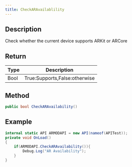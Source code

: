 ```yaml
---
title: CheckARAvailablility
---
```


## Description

Check whether the current device supports ARKit or ARCore

## Return

| Type                                        | Description                   |
| ------------------------------------------- | ----------------------------- |
| <highlight color="#6F5DF6">Bool</highlight> | True:Supports,False:otherwise |

## Method

```cs
public bool CheckARAvailability()
```

## Example

```cs
internal static API ARMODAPI = new API(nameof(APITest));
private void OnLoad()
{
    if(ARMODAPI.CheckARAvailability()){
        Debug.Log("AR Availability");
    }
}
```
